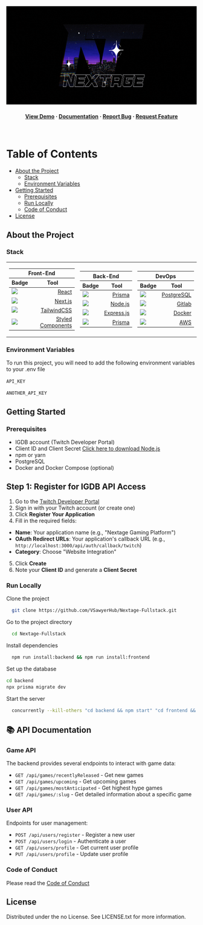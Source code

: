 

<div align="center">

  <img src="https://github.com/VSawyerHub/Nextage-Fullstack/blob/temp-branch/frontend/public/nextage.gif" width="850" height="260" />


<!-- Badges -->

<h4>
    <a href="https://github.com/Louis3797/awesome-readme-template/">View Demo</a>
  <span> · </span>
    <a href="https://github.com/Louis3797/awesome-readme-template">Documentation</a>
  <span> · </span>
    <a href="https://github.com/Louis3797/awesome-readme-template/issues/">Report Bug</a>
  <span> · </span>
    <a href="https://github.com/Louis3797/awesome-readme-template/issues/">Request Feature</a>
  </h4>
</div>

<br />

<!-- Table of Contents -->
# Table of Contents

- [About the Project](#about-the-project)
  * [Stack](#stack)
  * [Environment Variables](#environment-variables)
- [Getting Started](#getting-started)
  * [Prerequisites](#prerequisites)
  * [Run Locally](#run-locally)
  * [Code of Conduct](#code-of-conduct)
- [License](#license)


<!-- About the Project -->
## About the Project
<!-- TechStack -->
### Stack

<div align="center">
  <table>
    <tr>
      <td>
        <table>
          <thead>
            <tr>
              <th colspan="3" style="text-align:center">Front-End</th>
            </tr>
            <tr>
              <th>Badge</th>
              <th style="text-align:center">Tool</th>
            </tr>
          </thead>
          <tbody>
            <tr>
              <td><a href="https://skillicons.dev"><img src="https://skillicons.dev/icons?i=react"></a></td>
              <td style="text-align:right"><a href="https://reactjs.org/">React</a></td>
            </tr>
            <tr>
              <td><a href="https://skillicons.dev"><img src="https://skillicons.dev/icons?i=nextjs"></a></td>
              <td style="text-align:right"><a href="https://nextjs.org/">Next.js</a></td>
            </tr>
            <tr>
              <td><a href="https://skillicons.dev"><img src="https://skillicons.dev/icons?i=tailwind"></a></td>
              <td style="text-align:right"><a href="https://tailwindcss.com/">TailwindCSS</a></td>
            </tr>
            <tr>
              <td><a href="https://skillicons.dev"><img src="https://skillicons.dev/icons?i=styledcomponents"></a></td>
              <td style="text-align:right"><a href="https://styled-components.com/">Styled Components</a></td>
            </tr>
          </tbody>
        </table>
      </td>
      <td>
        <table>
          <thead>
            <tr>
              <th colspan="3" style="text-align:center">Back-End</th>
            </tr>
            <tr>
              <th>Badge</th>
              <th style="text-align:center">Tool</th>
            </tr>
          </thead>
          <tbody>
            <tr>
              <td><a href="https://skillicons.dev"><img src="https://skillicons.dev/icons?i=ts"></a></td>
              <td style="text-align:right"><a href="https://www.typescriptlang.org/">Prisma</a></td>
            </tr> 
            <tr>
              <td><a href="https://skillicons.dev"><img src="https://skillicons.dev/icons?i=nodejs"></a></td>
              <td style="text-align:right"><a href="https://nodejs.org/en/">Node.js</a></td>  
            </tr>
            <tr>
              <td><a href="https://skillicons.dev"><img src="https://skillicons.dev/icons?i=express"></a></td>
              <td style="text-align:right"><a href="https://expressjs.com/">Express.js</a></td>  
            </tr>
            <tr>
              <td><a href="https://skillicons.dev"><img src="https://skillicons.dev/icons?i=prisma"></a></td>
              <td style="text-align:right"><a href="https://www.prisma.io/">Prisma</a></td>
            </tr>
          </tbody>
        </table>
      </td>
       <td>       
        <table>
          <thead>
            <tr>
              <th colspan="3" style="text-align:center">DevOps</th>
            </tr>
            <tr>
              <th>Badge</th>
              <th style="text-align:center">Tool</th>
            </tr>
          </thead>
          <tbody>
            <tr>
              <td><a href="https://skillicons.dev"><img src="https://skillicons.dev/icons?i=postgres"></a></td>
              <td style="text-align:right"><a href="https://www.postgresql.org/">PostgreSQL</a></td>
            </tr>
            <tr>
              <td><a href="https://skillicons.dev"><img src="https://skillicons.dev/icons?i=git"></a></td>
              <td style="text-align:right"><a href="https://about.gitlab.com/">Gitlab</a></td>
            </tr>
            <tr>
              <td><a href="https://skillicons.dev"><img src="https://skillicons.dev/icons?i=docker"></a></td>
              <td style="text-align:right"><a href="https://www.docker.com/">Docker</a></td>
            </tr>
            <tr>
              <td><a href="https://skillicons.dev"><img src="https://skillicons.dev/icons?i=aws"></a></td>
              <td style="text-align:right"><a href="https://aws.amazon.com/?nc2=h_lg/">AWS</a></td>
            </tr>
          </tbody>
        </table>
      </td>
    </tr>
  </table>
</div>

<!-- Env Variables -->
### Environment Variables

To run this project, you will need to add the following environment variables to your .env file

`API_KEY`

`ANOTHER_API_KEY`

<!-- Getting Started -->
## Getting Started

<!-- Prerequisites -->
### Prerequisites

- IGDB account (Twitch Developer Portal)
- Client ID and Client Secret
[Click here to download Node.js](https://nodejs.org/pt/download)
- npm or yarn
- PostgreSQL
- Docker and Docker Compose (optional)

## Step 1: Register for IGDB API Access
1. Go to the [Twitch Developer Portal](https://dev.twitch.tv/console/apps)
2. Sign in with your Twitch account (or create one)
3. Click **Register Your Application**
4. Fill in the required fields:
  - **Name**: Your application name (e.g., "Nextage Gaming Platform")
  - **OAuth Redirect URLs**: Your application's callback URL (e.g., `http://localhost:3000/api/auth/callback/twitch`)
  - **Category**: Choose "Website Integration"

5. Click **Create**
6. Note your **Client ID** and generate a **Client Secret**

<!-- Run Locally -->
### Run Locally

Clone the project

```bash
  git clone https://github.com/VSawyerHub/Nextage-Fullstack.git
```

Go to the project directory

```bash
  cd Nextage-Fullstack
```

Install dependencies

```bash
  npm run install:backend && npm run install:frontend
```

Set up the database

```bash
cd backend
npx prisma migrate dev
```

Start the server

```bash
  concurrently --kill-others "cd backend && npm start" "cd frontend && npm start"
```

## 📚 API Documentation
### Game API
The backend provides several endpoints to interact with game data:
- `GET /api/games/recentlyReleased` - Get new games
- `GET /api/games/upcoming` - Get upcoming games
- `GET /api/games/mostAnticipated` - Get highest hype games
- `GET /api/games/:slug` - Get detailed information about a specific game

### User API
Endpoints for user management:
- `POST /api/users/register` - Register a new user
- `POST /api/users/login` - Authenticate a user
- `GET /api/users/profile` - Get current user profile
- `PUT /api/users/profile` - Update user profile


<!-- Code of Conduct -->
### Code of Conduct

Please read the [Code of Conduct](https://github.com/Louis3797/awesome-readme-template/blob/master/CODE_OF_CONDUCT.md)


<!-- License -->
## License

Distributed under the no License. See LICENSE.txt for more information.
